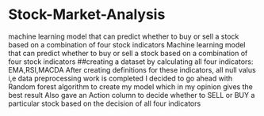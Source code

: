 # Stock-Market-Analysis
machine learning model that can predict whether to buy or sell a stock based on a combination of four stock indicators
Machine learning model that can predict whether to buy or sell a stock based on a combination of four stock indicators
##creating a dataset by calculating all four indicators: EMA,RSI,MACDA
After creating definitions for these indicators, all null valus i,e data preprocessing work is completed
I decided to go ahead with Random forest algorithm to create my model which in my opinion gives the best result
Also gave an Action column to decide whether to SELL or BUY a particular stock based on the decision of all four indicators
